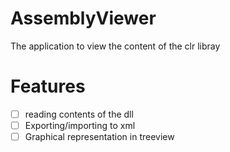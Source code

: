 # AssemblyViewer

The application to view the content of the clr libray

# Features

- [ ] reading contents of the dll
- [ ] Exporting/importing to xml
- [ ] Graphical representation in treeview